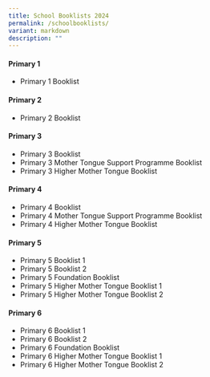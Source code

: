 ```yaml
---
title: School Booklists 2024
permalink: /schoolbooklists/
variant: markdown
description: ""
---
```

#### Primary 1
* Primary 1 Booklist

#### Primary 2
* Primary 2 Booklist

#### Primary 3
* Primary 3 Booklist 
* Primary 3 Mother Tongue Support Programme Booklist
* Primary 3 Higher Mother Tongue Booklist

#### Primary 4
* Primary 4 Booklist
* Primary 4 Mother Tongue Support Programme Booklist
* Primary 4 Higher Mother Tongue Booklist

#### Primary 5
* Primary 5 Booklist 1
* Primary 5 Booklist 2
* Primary 5 Foundation Booklist
* Primary 5 Higher Mother Tongue Booklist 1
* Primary 5 Higher Mother Tongue Booklist 2

#### Primary 6
* Primary 6 Booklist 1
* Primary 6 Booklist 2
* Primary 6 Foundation Booklist
* Primary 6 Higher Mother Tongue Booklist 1
* Primary 6 Higher Mother Tongue Booklist 2